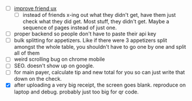 - [ ] [improve friend ux](./planning/friend-ux-improvements.plan.md)
  - [ ] instead of friends x-ing out what they didn't get, have them just check what they did get. Most stuff, they didn't get. Maybe a sequence of pages instead of just one.
- [ ] proper backend so people don't have to paste their api key
- [ ] bulk splitting for appetizers. Like if there were 3 appetizers split amongst the whole table, you shouldn't have to go one by one and split all of them
- [ ] weird scrolling bug on chrome mobile
- [ ] SEO. doesn't show up on google.
- [ ] for main payer, calculate tip and new total for you so can just write that down on the check.
- [x] after uploading a very big receipt, the screen goes blank. reproduce on laptop and debug. probably just too big for qr code.